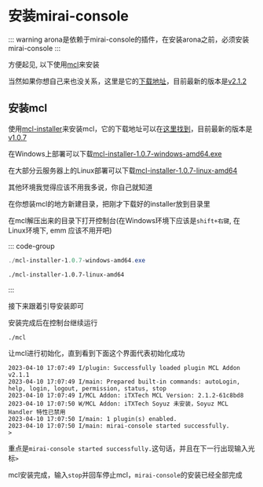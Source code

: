# 安装mirai-console

::: warning
arona是依赖于mirai-console的插件，在安装arona之前，必须安装mirai-console
:::

方便起见, 以下使用[mcl](../guide/glossary#mirai-console-loader)来安装

当然如果你想自己来也没关系，这里是它的[下载地址](https://github.com/iTXTech/mirai-console-loader/releases)，目前最新的版本是[v2.1.2](https://github.com/iTXTech/mirai-console-loader/releases/tag/v2.1.2)

## 安装mcl

使用[mcl-installer](https://github.com/iTXTech/mcl-installer)来安装mcl，它的下载地址可以在[这里找到](https://github.com/iTXTech/mcl-installer/releases)，目前最新的版本是[v1.0.7](https://github.com/iTXTech/mcl-installer/releases/tag/v1.0.7)

在Windows上部署可以下载[mcl-installer-1.0.7-windows-amd64.exe](https://github.com/iTXTech/mcl-installer/releases/download/v1.0.7/mcl-installer-1.0.7-windows-amd64.exe)

在大部分云服务器上的Linux部署可以下载[mcl-installer-1.0.7-linux-amd64](https://github.com/iTXTech/mcl-installer/releases/download/v1.0.7/mcl-installer-1.0.7-linux-amd64)

其他环境我觉得应该不用我多说，你自己就知道



在你想装mcl的地方新建目录，把刚才下载好的installer放到目录里

在mcl解压出来的目录下打开控制台(在Windows环境下应该是`shift+右键`, 在Linux环境下, emm 应该不用开吧)

::: code-group

```powershell Windows
./mcl-installer-1.0.7-windows-amd64.exe
```

```bash Linux
./mcl-installer-1.0.7-linux-amd64
```

:::

接下来跟着引导安装即可



安装完成后在控制台继续运行

```shell
./mcl
```

让mcl进行初始化，直到看到下面这个界面代表初始化成功

```shell
2023-04-10 17:07:49 I/plugin: Successfully loaded plugin MCL Addon v2.1.1
2023-04-10 17:07:49 I/main: Prepared built-in commands: autoLogin, help, login, logout, permission, status, stop
2023-04-10 17:07:49 I/MCL Addon: iTXTech MCL Version: 2.1.2-61c8bd8
2023-04-10 17:07:50 W/MCL Addon: iTXTech Soyuz 未安装，Soyuz MCL Handler 特性已禁用
2023-04-10 17:07:50 I/main: 1 plugin(s) enabled.
2023-04-10 17:07:50 I/main: mirai-console started successfully.
>
```

重点是`mirai-console started successfully.`这句话，并且在下一行出现输入光标`>`

mcl安装完成，输入`stop`并回车停止mcl，`mirai-console`的安装已经全部完成


